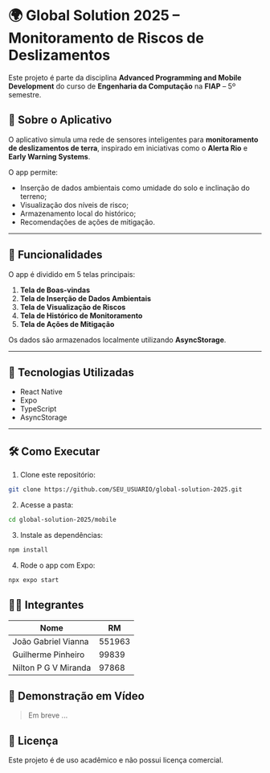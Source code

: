 # 🌍 Global Solution 2025 – Monitoramento de Riscos de Deslizamentos

Este projeto é parte da disciplina **Advanced Programming and Mobile Development** do curso de **Engenharia da Computação** na **FIAP** – 5º semestre.

## 📱 Sobre o Aplicativo

O aplicativo simula uma rede de sensores inteligentes para **monitoramento de deslizamentos de terra**, inspirado em iniciativas como o **Alerta Rio** e **Early Warning Systems**.

O app permite:
- Inserção de dados ambientais como umidade do solo e inclinação do terreno;
- Visualização dos níveis de risco;
- Armazenamento local do histórico;
- Recomendações de ações de mitigação.

---

## 🧪 Funcionalidades

O app é dividido em 5 telas principais:

1. **Tela de Boas-vindas**
2. **Tela de Inserção de Dados Ambientais**
3. **Tela de Visualização de Riscos**
4. **Tela de Histórico de Monitoramento**
5. **Tela de Ações de Mitigação**

Os dados são armazenados localmente utilizando **AsyncStorage**.

---

## 🚀 Tecnologias Utilizadas

- React Native
- Expo
- TypeScript
- AsyncStorage

---

## 🛠️ Como Executar

1. Clone este repositório:

```bash
git clone https://github.com/SEU_USUARIO/global-solution-2025.git
```

2. Acesse a pasta:
```bash
cd global-solution-2025/mobile
```

3. Instale as dependências:
```bash
npm install
```
4. Rode o app com Expo:
```bash
npx expo start
```

## 👨‍💻 Integrantes

| Nome 	                | RM    |
|-----------------------|-------|
|João Gabriel Vianna 	|551963 |
|Guilherme Pinheiro 	|99839  |
|Nilton P G V Miranda 	|97868  |


## 🎥 Demonstração em Vídeo

> Em breve ...


## 📄 Licença

Este projeto é de uso acadêmico e não possui licença comercial.